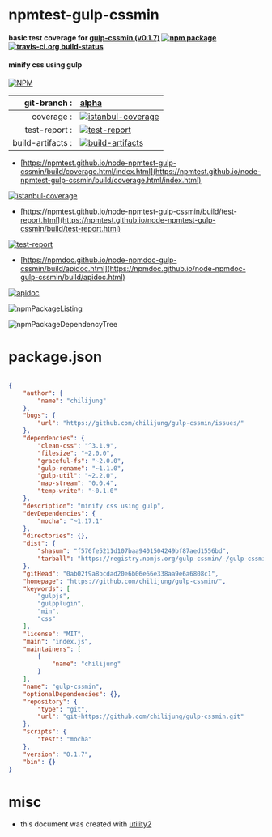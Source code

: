 # npmtest-gulp-cssmin

#### basic test coverage for  [gulp-cssmin (v0.1.7)](https://github.com/chilijung/gulp-cssmin/)  [![npm package](https://img.shields.io/npm/v/npmtest-gulp-cssmin.svg?style=flat-square)](https://www.npmjs.org/package/npmtest-gulp-cssmin) [![travis-ci.org build-status](https://api.travis-ci.org/npmtest/node-npmtest-gulp-cssmin.svg)](https://travis-ci.org/npmtest/node-npmtest-gulp-cssmin)

#### minify css using gulp

[![NPM](https://nodei.co/npm/gulp-cssmin.png?downloads=true&downloadRank=true&stars=true)](https://www.npmjs.com/package/gulp-cssmin)

| git-branch : | [alpha](https://github.com/npmtest/node-npmtest-gulp-cssmin/tree/alpha)|
|--:|:--|
| coverage : | [![istanbul-coverage](https://npmtest.github.io/node-npmtest-gulp-cssmin/build/coverage.badge.svg)](https://npmtest.github.io/node-npmtest-gulp-cssmin/build/coverage.html/index.html)|
| test-report : | [![test-report](https://npmtest.github.io/node-npmtest-gulp-cssmin/build/test-report.badge.svg)](https://npmtest.github.io/node-npmtest-gulp-cssmin/build/test-report.html)|
| build-artifacts : | [![build-artifacts](https://npmtest.github.io/node-npmtest-gulp-cssmin/glyphicons_144_folder_open.png)](https://github.com/npmtest/node-npmtest-gulp-cssmin/tree/gh-pages/build)|

- [https://npmtest.github.io/node-npmtest-gulp-cssmin/build/coverage.html/index.html](https://npmtest.github.io/node-npmtest-gulp-cssmin/build/coverage.html/index.html)

[![istanbul-coverage](https://npmtest.github.io/node-npmtest-gulp-cssmin/build/screenCapture.buildCi.browser.%252Ftmp%252Fbuild%252Fcoverage.lib.html.png)](https://npmtest.github.io/node-npmtest-gulp-cssmin/build/coverage.html/index.html)

- [https://npmtest.github.io/node-npmtest-gulp-cssmin/build/test-report.html](https://npmtest.github.io/node-npmtest-gulp-cssmin/build/test-report.html)

[![test-report](https://npmtest.github.io/node-npmtest-gulp-cssmin/build/screenCapture.buildCi.browser.%252Ftmp%252Fbuild%252Ftest-report.html.png)](https://npmtest.github.io/node-npmtest-gulp-cssmin/build/test-report.html)

- [https://npmdoc.github.io/node-npmdoc-gulp-cssmin/build/apidoc.html](https://npmdoc.github.io/node-npmdoc-gulp-cssmin/build/apidoc.html)

[![apidoc](https://npmdoc.github.io/node-npmdoc-gulp-cssmin/build/screenCapture.buildCi.browser.%252Ftmp%252Fbuild%252Fapidoc.html.png)](https://npmdoc.github.io/node-npmdoc-gulp-cssmin/build/apidoc.html)

![npmPackageListing](https://npmtest.github.io/node-npmtest-gulp-cssmin/build/screenCapture.npmPackageListing.svg)

![npmPackageDependencyTree](https://npmtest.github.io/node-npmtest-gulp-cssmin/build/screenCapture.npmPackageDependencyTree.svg)



# package.json

```json

{
    "author": {
        "name": "chilijung"
    },
    "bugs": {
        "url": "https://github.com/chilijung/gulp-cssmin/issues/"
    },
    "dependencies": {
        "clean-css": "^3.1.9",
        "filesize": "~2.0.0",
        "graceful-fs": "~2.0.0",
        "gulp-rename": "~1.1.0",
        "gulp-util": "~2.2.0",
        "map-stream": "0.0.4",
        "temp-write": "~0.1.0"
    },
    "description": "minify css using gulp",
    "devDependencies": {
        "mocha": "~1.17.1"
    },
    "directories": {},
    "dist": {
        "shasum": "f576fe5211d107baa9401504249bf87aed1556bd",
        "tarball": "https://registry.npmjs.org/gulp-cssmin/-/gulp-cssmin-0.1.7.tgz"
    },
    "gitHead": "0ab02f9a8bcdad20e6b06e66e338aa9e6a6808c1",
    "homepage": "https://github.com/chilijung/gulp-cssmin/",
    "keywords": [
        "gulpjs",
        "gulpplugin",
        "min",
        "css"
    ],
    "license": "MIT",
    "main": "index.js",
    "maintainers": [
        {
            "name": "chilijung"
        }
    ],
    "name": "gulp-cssmin",
    "optionalDependencies": {},
    "repository": {
        "type": "git",
        "url": "git+https://github.com/chilijung/gulp-cssmin.git"
    },
    "scripts": {
        "test": "mocha"
    },
    "version": "0.1.7",
    "bin": {}
}
```



# misc
- this document was created with [utility2](https://github.com/kaizhu256/node-utility2)
